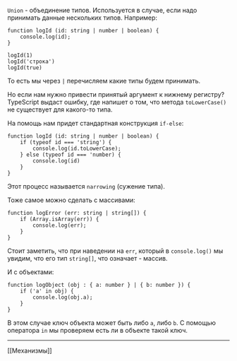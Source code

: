 `Union` - объединение типов. Используется в случае, если надо принимать данные нескольких типов. 
Например:
```
function logId (id: string | number | boolean) {
	console.log(id);
}

logId(1)
logId('строка')
logId(true)
```

То есть мы через `|` перечисляем какие типы будем принимать.

Но если нам нужно привести принятый аргумент к нижнему регистру?
TypeScript выдаст ошибку, где напишет о том, что метода `toLowerCase()` не существует для какого-то типа.

На помощь нам придет стандартная конструкция `if-else`:
```
function logId (id: string | number | boolean) {
	if (typeof id === 'string') {
		console.log(id.toLowerCase);
	} else (typeof id === 'number) {
		console.log(id)
	}
}
```

Этот процесс называется `narrowing` (сужение типа).

Тоже самое можно сделать с массивами:
```
function logError (err: string | string[]) {
	if (Array.isArray(err)) {
		console.log(err);
	}
}
```

Стоит заметить, что при наведении на `err`, который в `console.log()` мы увидим, что его тип `string[]`, что означает - массив.

И с объектами:
```
function logObject (obj : { a: number } | { b: number }) {
	if ('a' in obj) {
		console.log(obj.a);
	}
}
```

В этом случае ключ объекта может быть либо `a`, либо `b`.
С помощью оператора `in` мы проверяем есть ли в объекте такой ключ.

---
[[Механизмы]]